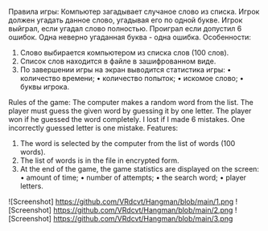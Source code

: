 Правила игры:
Компьютер загадывает случаное слово из списка. Игрок должен угадать данное слово, угадывая его по одной букве. Игрок выйграл, если угадал слово полностью. Проиграл если допустил 6 ошибок. Одна неверно угаданная буква - одна ошибка.
Особенности:
1. Слово выбирается компьютером из списка слов (100 слов).
2. Список слов находится в файле в зашифрованном виде.
3. По завершении игры на экран выводится статистика игры:
• количество времени;
• количество попыток;
• искомое слово;
• буквы игрока.

Rules of the game:
The computer makes a random word from the list. The player must guess the given word by guessing it by one letter. The player won if he guessed the word completely. I lost if I made 6 mistakes. One incorrectly guessed letter is one mistake.
Features:
1. The word is selected by the computer from the list of words (100 words).
2. The list of words is in the file in encrypted form.
3. At the end of the game, the game statistics are displayed on the screen:
• amount of time;
• number of attempts;
• the search word;
• player letters.

![Screenshot] https://github.com/VRdcvt/Hangman/blob/main/1.png
![Screenshot] https://github.com/VRdcvt/Hangman/blob/main/2.png
![Screenshot] https://github.com/VRdcvt/Hangman/blob/main/3.png
